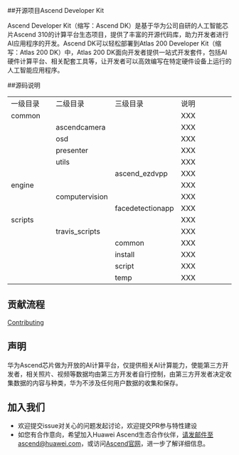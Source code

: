 ##开源项目Ascend Developer Kit

Ascend Developer Kit（缩写：Ascend DK）是基于华为公司自研的人工智能芯片Ascend 310的计算平台生态项目，提供了丰富的开源代码库，助力开发者进行AI应用程序的开发。Ascend DK可以轻松部署到Atlas 200 Developer Kit（缩写：Atlas 200 DK）中，Atlas 200 DK面向开发者提供一站式开发套件，包括AI硬件计算平台、相关配套工具等，让开发者可以高效编写在特定硬件设备上运行的人工智能应用程序。

##源码说明

<table>
<tr> 
	<td width="20%">一级目录</td>
	<td width="20%">二级目录</td>
    <td width="20%">三级目录</td>
	<td >说明</td>
</tr>
<tr>
	<td>common</td>
	<td></td>
    <td></td>
	<td>XXX</td>
</tr>
<tr>
 	<td></td>
	<td>ascendcamera</td>
    <td></td>
	<td>XXX</td>
</tr>
<tr>
	<td></td>
	<td>osd</td>
    <td></td>
	<td>XXX</td>
</tr>
<tr>
	<td></td>
	<td>presenter</td>
    <td></td>
	<td>XXX</td>
</tr>
<tr>
	<td></td>
	<td>utils</td>
    <td></td>
	<td>XXX</td>
</tr>
<tr>
	<td></td>
	<td></td>
    <td>ascend_ezdvpp</td>
	<td>XXX</td>
</tr>
<tr>
	<td>engine</td>
	<td></td>
    <td></td>
	<td>XXX</td>
</tr>
<tr>
	<td></td>
	<td>computervision</td>
    <td></td>
	<td>XXX</td>
</tr>
<tr>
	<td></td>
	<td></td>
    <td>facedetectionapp</td>
	<td>XXX</td>
</tr>
<tr>
	<td>scripts</td>
	<td></td>
    <td></td>
	<td>XXX</td>
</tr>
<tr>
	<td></td>
	<td>travis_scripts</td>
    <td></td>
	<td>XXX</td>
</tr>
<tr>
	<td></td>
	<td></td>
    <td>common</td>
	<td>XXX</td>
</tr>
<tr>
	<td></td>
	<td></td>
    <td>install</td>
	<td>XXX</td>
</tr>
<tr>
	<td></td>
	<td></td>
    <td>script</td>
	<td>XXX</td>
</tr>
<tr>
	<td></td>
	<td></td>
    <td>temp</td>
	<td>XXX</td>
</tr>
</table>

## 贡献流程
[Contributing](contributing.md)

## 声明
华为Ascend芯片做为开放的AI计算平台，仅提供相关AI计算能力，使能第三方开发者，相关照片、视频等数据均由第三方开发者自行控制，由第三方开发者决定收集数据的内容与种类，华为不涉及任何用户数据的收集和保存。

## 加入我们
* 欢迎提交issue对关心的问题发起讨论，欢迎提交PR参与特性建设
* 如您有合作意向，希望加入Huawei Ascend生态合作伙伴，请发邮件至ascend@huawei.com，或访问[Ascend官网](https://www.huawei.com/minisite/ascend/cn/index.html)，进一步了解详细信息。
